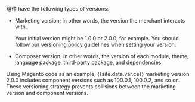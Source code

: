 <div markdown="1">

组件 have the following types of versions:

*	Marketing version; in other words, the version the merchant interacts with. 

	Your initial version might be 1.0.0 or 2.0.0, for example. You should follow <a href="{{ page.baseurl }}/extension-dev-guide/versioning" target="_blank">our versioning policy</a> guidelines when setting your version.

*	Composer version; in other words, the version of each module, theme, language package, third-party package, and dependencies.

Using Magento code as an example, {{site.data.var.ce}} marketing version 2.0.0 includes component versions such as 100.0.1, 100.0.2, and so on. These versioning strategy prevents collisions between the marketing version and component versions.